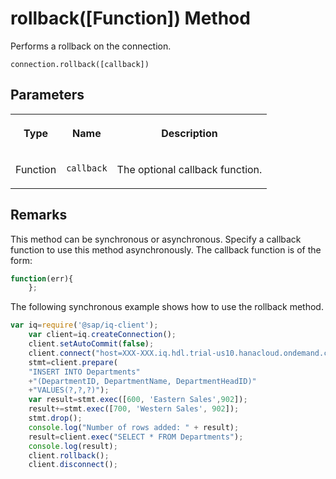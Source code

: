 <!-- loioc3adaa40322841118002a3c2c86aa619 -->

# rollback\(\[Function\]\) Method

Performs a rollback on the connection.



```
connection.rollback([callback])
```



## Parameters


<table>
<tr>
<th valign="top">

Type



</th>
<th valign="top">

Name



</th>
<th valign="top">

Description



</th>
</tr>
<tr>
<td valign="top">

Function



</td>
<td valign="top">

`callback`



</td>
<td valign="top">

The optional callback function.



</td>
</tr>
</table>



## Remarks

This method can be synchronous or asynchronous. Specify a callback function to use this method asynchronously. The callback function is of the form:

```js
function(err){
    };
```



The following synchronous example shows how to use the rollback method.

```js
var iq=require('@sap/iq-client');
    var client=iq.createConnection();
    client.setAutoCommit(false);
    client.connect("host=XXX-XXX.iq.hdl.trial-us10.hanacloud.ondemand.com:443;uid=XXXXXXX;pwd=XXXXXXXX;enc='TLS{tls_type=rsa;direct=yes}");
    stmt=client.prepare(
    "INSERT INTO Departments"
    +"(DepartmentID, DepartmentName, DepartmentHeadID)"
    +"VALUES(?,?,?)");
    var result=stmt.exec([600, 'Eastern Sales',902]);
    result+=stmt.exec([700, 'Western Sales', 902]);
    stmt.drop();
    console.log("Number of rows added: " + result);
    result=client.exec("SELECT * FROM Departments");
    console.log(result);
    client.rollback();
    client.disconnect();
```

